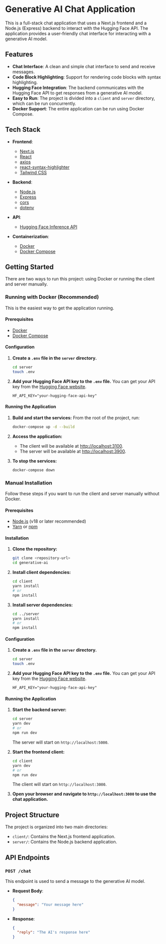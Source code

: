 # Generative AI Chat Application

This is a full-stack chat application that uses a Next.js frontend and a Node.js (Express) backend to interact with the Hugging Face API. The application provides a user-friendly chat interface for interacting with a generative AI model.

## Features

- **Chat Interface**: A clean and simple chat interface to send and receive messages.
- **Code Block Highlighting**: Support for rendering code blocks with syntax highlighting.
- **Hugging Face Integration**: The backend communicates with the Hugging Face API to get responses from a generative AI model.
- **Easy to Run**: The project is divided into a `client` and `server` directory, which can be run concurrently.
- **Docker Support**: The entire application can be run using Docker Compose.

## Tech Stack

- **Frontend**:
  - [Next.js](https://nextjs.org/)
  - [React](https://reactjs.org/)
  - [axios](https://axios-http.com/)
  - [react-syntax-highlighter](https://github.com/react-syntax-highlighter/react-syntax-highlighter)
  - [Tailwind CSS](https://tailwindcss.com/)

- **Backend**:
  - [Node.js](https://nodejs.org/)
  - [Express](https://expressjs.com/)
  - [cors](https://www.npmjs.com/package/cors)
  - [dotenv](https://www.npmjs.com/package/dotenv)

- **API**:
  - [Hugging Face Inference API](https://huggingface.co/docs/api-inference/index)

- **Containerization**:
  - [Docker](https://www.docker.com/)
  - [Docker Compose](https://docs.docker.com/compose/)

## Getting Started

There are two ways to run this project: using Docker or running the client and server manually.

### Running with Docker (Recommended)

This is the easiest way to get the application running.

#### Prerequisites

- [Docker](https://docs.docker.com/get-docker/)
- [Docker Compose](https://docs.docker.com/compose/install/)

#### Configuration

1. **Create a `.env` file in the `server` directory.**
   ```bash
   cd server
   touch .env
   ```

2. **Add your Hugging Face API key to the `.env` file.** You can get your API key from the [Hugging Face website](https://huggingface.co/settings/tokens).
   ```
   HF_API_KEY="your-hugging-face-api-key"
   ```

#### Running the Application

1. **Build and start the services:**
   From the root of the project, run:
   ```bash
   docker-compose up -d --build
   ```

2. **Access the application:**
   - The client will be available at [http://localhost:3100](http://localhost:3100).
   - The server will be available at [http://localhost:3900](http://localhost:3900).

3. **To stop the services:**
   ```bash
   docker-compose down
   ```

### Manual Installation

Follow these steps if you want to run the client and server manually without Docker.

#### Prerequisites

- [Node.js](https://nodejs.org/en/download/) (v18 or later recommended)
- [Yarn](https://classic.yarnpkg.com/en/docs/install/) or [npm](https://www.npmjs.com/get-npm)

#### Installation

1. **Clone the repository:**
   ```bash
   git clone <repository-url>
   cd generative-ai
   ```

2. **Install client dependencies:**
   ```bash
   cd client
   yarn install
   # or
   npm install
   ```

3. **Install server dependencies:**
   ```bash
   cd ../server
   yarn install
   # or
   npm install
   ```

#### Configuration

1. **Create a `.env` file in the `server` directory.**
   ```bash
   cd server
   touch .env
   ```

2. **Add your Hugging Face API key to the `.env` file.** You can get your API key from the [Hugging Face website](https://huggingface.co/settings/tokens).
   ```
   HF_API_KEY="your-hugging-face-api-key"
   ```

#### Running the Application

1. **Start the backend server:**
   ```bash
   cd server
   yarn dev
   # or
   npm run dev
   ```
   The server will start on `http://localhost:5000`.

2. **Start the frontend client:**
   ```bash
   cd client
   yarn dev
   # or
   npm run dev
   ```
   The client will start on `http://localhost:3000`.

3. **Open your browser and navigate to `http://localhost:3000` to use the chat application.**

## Project Structure

The project is organized into two main directories:

- `client/`: Contains the Next.js frontend application.
- `server/`: Contains the Node.js backend application.

## API Endpoints

### `POST /chat`

This endpoint is used to send a message to the generative AI model.

- **Request Body**:
  ```json
  {
    "message": "Your message here"
  }
  ```

- **Response**:
  ```json
  {
    "reply": "The AI's response here"
  }
  ```
